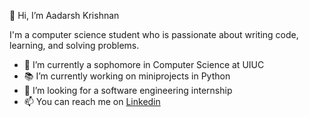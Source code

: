 👋 Hi, I’m Aadarsh Krishnan


I'm a computer science student who is passionate about writing code, learning, and solving problems.


- 🔭 I’m currently a sophomore in Computer Science at UIUC
- 📚 I’m currently working on miniprojects in Python
- 🌱 I’m looking for a software engineering internship
- 📫 You can reach me on [Linkedin](www.linkedin.com/in/aadarshkrishnan)
